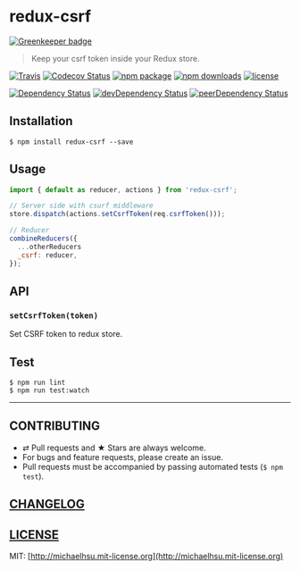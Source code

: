 # redux-csrf

[![Greenkeeper badge](https://badges.greenkeeper.io/evenchange4/redux-csrf.svg)](https://greenkeeper.io/)

> Keep your csrf token inside your Redux store.

[![Travis][build-badge]][build] [![Codecov Status][codecov-badge]][codecov] [![npm package][npm-badge]][npm] [![npm downloads][npm-downloads]][npm] [![license][license-badge]][license]

[![Dependency Status][dependency-badge]][dependency] [![devDependency Status][devDependency-badge]][devDependency] [![peerDependency Status][peerDependency-badge]][peerDependency]

[build-badge]: https://img.shields.io/travis/evenchange4/redux-csrf/master.svg?style=flat-square
[build]: https://travis-ci.org/evenchange4/redux-csrf

[npm-badge]: https://img.shields.io/npm/v/redux-csrf.svg?style=flat-square
[npm]: https://www.npmjs.org/package/redux-csrf

[codecov-badge]: https://img.shields.io/codecov/c/github/evenchange4/redux-csrf.svg?style=flat-square
[codecov]: https://codecov.io/github/evenchange4/redux-csrf?branch=master

[npm-downloads]: https://img.shields.io/npm/dt/redux-csrf.svg?style=flat-square

[license-badge]: https://img.shields.io/npm/l/redux-csrf.svg?style=flat-square
[license]: http://michaelhsu.mit-license.org/

[dependency-badge]: https://david-dm.org/evenchange4/redux-csrf.svg?style=flat-square
[dependency]: https://david-dm.org/evenchange4/redux-csrf
[devDependency-badge]: https://david-dm.org/evenchange4/redux-csrf/dev-status.svg?style=flat-square
[devDependency]: https://david-dm.org/evenchange4/redux-csrf#info=devDependencies
[peerDependency-badge]: https://david-dm.org/evenchange4/redux-csrf/peer-status.svg?style=flat-square
[peerDependency]: https://david-dm.org/evenchange4/redux-csrf#info=peerDependencies

## Installation

```console
$ npm install redux-csrf --save
```

## Usage

```js
import { default as reducer, actions } from 'redux-csrf';

// Server side with csurf middleware
store.dispatch(actions.setCsrfToken(req.csrfToken()));

// Reducer
combineReducers({
  ...otherReducers
  _csrf: reducer,
});
```

## API

### `setCsrfToken(token)`

Set CSRF token to redux store.

## Test

```
$ npm run lint
$ npm run test:watch
```

---

## CONTRIBUTING

* ⇄ Pull requests and ★ Stars are always welcome.
* For bugs and feature requests, please create an issue.
* Pull requests must be accompanied by passing automated tests (`$ npm test`).

## [CHANGELOG](CHANGELOG.md)

## [LICENSE](LICENSE)

MIT: [http://michaelhsu.mit-license.org](http://michaelhsu.mit-license.org)
